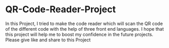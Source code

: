 # QR-Code-Reader-Project
In this Project, I tried to make the code reader which will scan the QR code of the different code with the help of three front end languages. I hope that this project will help me to boost my confidence in the future projects. Please give like and share to this Project
